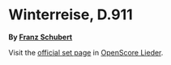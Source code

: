 
# Winterreise, D.911

__By [Franz Schubert](..)__

Visit the [official set page] in [OpenScore Lieder].

[official set page]: https://musescore.com/openscore-lieder-corpus/sets/5015409
[OpenScore Lieder]: https://musescore.com/openscore-lieder-corpus
